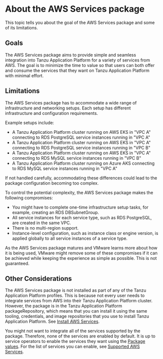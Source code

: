 # About the AWS Services package

This topic tells you about the goal of the AWS Services package and some of its limitations.

## <a id="goals"></a> Goals

The AWS Services package aims to provide simple and seamless integration into Tanzu Application Platform
for a variety of services from AWS.
The goal is to minimize the time to value so that users can both offer and consume the services that
they want on Tanzu Application Platform with minimal effort.

## <a id="limitations"></a> Limitations

The AWS Services package has to accommodate a wide range of infrastructure and networking setups.
Each setup has different infrastructure and configuration requirements.

Example setups include:

- A Tanzu Application Platform cluster running on AWS EKS in "VPC A" connecting to RDS PostgreSQL service instances running in "VPC A"
- A Tanzu Application Platform cluster running on AWS EKS in "VPC A" connecting to RDS PostgreSQL service instances running in "VPC B"
- A Tanzu Application Platform cluster running on AWS EKS in "VPC A" connecting to RDS MySQL service instances running in "VPC B"
- A Tanzu Application Platform cluster running on Azure AKS connecting to RDS MySQL service instances running in "VPC A"

If not handled carefully, accommodating these differences could lead to the package configuration
becoming too complex.

To control the potential complexity, the AWS Services package makes the following compromises:

- You might have to complete one-time infrastructure setup tasks, for example, creating an RDS DBSubnetGroup.
- All service instances for each service type, such as RDS PostgreSQL, are created in the same VPC.
- There is no multi-region support.
- Instance-level configuration, such as instance class or engine version, is applied globally to all
service instances of a service type.

As the AWS Services package matures and VMware learns more about how it is being used,
VMware might remove some of these compromises if it can be achieved while keeping the experience as
simple as possible. This is not guaranteed.

## <a id="other"></a> Other Considerations

The AWS Services package is not installed as part of any of the Tanzu Application Platform profiles.
This is because not every user needs to integrate services from AWS into their Tanzu Application Platform
cluster. However, the package is in the Tanzu Application Platform packageRepository, which means
that you can install it using the same tooling, credentials, and image repositories that you use to
install Tanzu Application Platform. See [Install AWS Services](../install-aws-services.hbs.md).

You might not want to integrate all of the services supported by the package.
Therefore, none of the services are enabled by default.
It is up to service operators to enable the services they want using the [Package values](../reference/package-values.hbs.md).
For the list of services you can enable, see [Supported AWS Services](../reference/supported-services.hbs.md).
